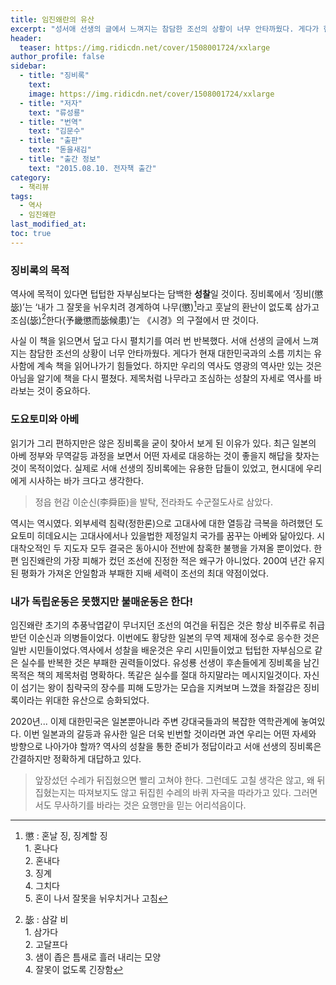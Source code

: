 ```yaml
---
title: 임진왜란의 유산
excerpt: "성서애 선생의 글에서 느껴지는 참담한 조선의 상황이 너무 안타까웠다. 게다가 현재 대한민국과의 소름 끼치는 유사함에 계속 책을 읽어나가기 힘들었다. 하지만 우리의 역사도 영광의 역사만 있는 것은 아님을 알기에 책을 다시 펼쳤다. 제목처럼 나무라고 조심하는 성찰의 자세로 역사를 바라보는 것이 중요하다."
header:
  teaser: https://img.ridicdn.net/cover/1508001724/xxlarge
author_profile: false
sidebar:
  - title: "징비록"
    text:
    image: https://img.ridicdn.net/cover/1508001724/xxlarge
  - title: "저자"
    text: "류성룡"
  - title: "번역"
    text: "김문수"
  - title: "출판"
    text: "돋을새김"
  - title: "출간 정보"
    text: "2015.08.10. 전자책 출간"
category:
  - 책리뷰
tags:
  - 역사
  - 임진왜란
last_modified_at:
toc: true
---
```


### 징비록의 목적

역사에 목적이 있다면 텁텁한 자부심보다는 담백한 **성찰**일 것이다. 징비록에서 ‘징비(懲毖)’는 ‘내가 그 잘못을 뉘우치려 경계하여 나무(懲)[^1]라고 훗날의 환난이 없도록 삼가고 조심(毖)[^2]한다(予畿懲而毖候患)’는 《시경》의 구절에서 딴 것이다. 

사실 이 책을 읽으면서 덮고 다시 펼치기를 여러 번 반복했다. 서애 선생의 글에서 느껴지는 참담한 조선의 상황이 너무 안타까웠다. 게다가 현재 대한민국과의 소름 끼치는 유사함에 계속 책을 읽어나가기 힘들었다. 하지만 우리의 역사도 영광의 역사만 있는 것은 아님을 알기에 책을 다시 펼쳤다. 제목처럼 나무라고 조심하는 성찰의 자세로 역사를 바라보는 것이 중요하다. 

### 도요토미와 아베

읽기가 그리 편하지만은 않은 징비록을 굳이 찾아서 보게 된 이유가 있다. 최근 일본의 아베 정부와 무역갈등 과정을 보면서 어떤 자세로 대응하는 것이 좋을지 해답을 찾자는 것이 목적이었다. 실제로 서애 선생의 징비록에는 유용한 답들이 있었고, 현시대에 우리에게 시사하는 바가 크다고 생각한다. 

> 정읍 현감 이순신(李舜臣)을 발탁, 전라좌도 수군절도사로 삼았다.

역시는 역시였다. 외부세력 침략(정한론)으로 고대사에 대한 열등감 극복을 하려했던 도요토미 히데요시는 고대사에서나 있을법한 제정일치 국가를 꿈꾸는 아베와 닮아있다. 시대착오적인 두 지도자 모두 결국은 동아시아 전반에 참혹한 불행을 가져올 뿐이었다. 한편 임진왜란의 가장 피해가 컸던 조선에 진정한 적은 왜구가 아니었다. 200여 년간 유지된 평화가 가져온 안일함과 부패한 지배 세력이 조선의 최대 약점이었다. 

### 내가 독립운동은 못했지만 불매운동은 한다!

임진왜란 초기의 추풍낙엽같이 무너지던 조선의 여건을 뒤집은 것은 항상 비주류로 취급받던 이순신과 의병들이었다. 이번에도 황당한 일본의 무역 제재에 정수로 응수한 것은 일반 시민들이었다.역사에서 성찰을 배운것은 우리 시민들이었고 텁텁한 자부심으로 같은 실수를 반복한 것은 부패한 권력들이었다. 유성룡 선생이 후손들에게 징비록을 남긴 목적은 책의 제목처럼 명확하다. 똑같은 실수를 절대 하지말라는 메시지일것이다. 자신이 섬기는 왕이 침략국의 장수를 피해 도망가는 모습을 지켜보며 느꼈을 좌절감은 징비록이라는 위대한 유산으로 승화되었다. 

2020년... 이제 대한민국은 일본뿐아니라 주변 강대국들과의 복잡한 역학관계에 놓여있다. 이번 일본과의 갈등과 유사한 일은 더욱 빈번할 것이라면 과연 우리는 어떤 자세와 방향으로 나아가야 할까? 역사의 성찰을 통한 준비가 정답이라고 서애 선생의 징비록은 간결하지만 정확하게 대답하고 있다. 

> 앞장섰던 수레가 뒤집혔으면 빨리 고쳐야 한다. 그런데도 고칠 생각은 않고, 왜 뒤집혔는지는 따져보지도 않고 뒤집힌 수레의 바퀴 자국을 따라가고 있다. 그러면서도 무사하기를 바라는 것은 요행만을 믿는 어리석음이다.



[^1]: 懲 : 혼날 징, 징계할 징 <br/> 1. 혼나다 <br/> 2. 혼내다 <br/> 3. 징계 <br/> 4. 그치다 <br/> 5. 혼이 나서 잘못을 뉘우치거나 고침
[^2]: 毖 : 삼갈 비 <br/> 1. 삼가다 <br/> 2. 고달프다 <br/> 3. 샘이 좁은 틈새로 흘러 내리는 모양 <br/> 4. 잘못이 없도록 긴장함

